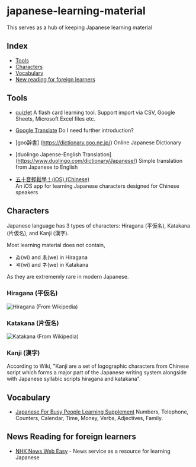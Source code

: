 # japanese-learning-material

This serves as a hub of keeping Japanese learning material

## Index 
- [Tools](#Tools)
- [Characters](#Characters)
- [Vocabulary](#Vocabulary)
- [New reading for foreign learners](#New-reading-for-foreign-learners)


## Tools 
- [quizlet](https://quizlet.com)
A flash card learning tool. Support import via CSV, Google Sheets, Microsoft Excel files etc. 

- [Google Translate](https://translate.google.com) 
Do I need further introduction? 

- [goo辞書] (https://dictionary.goo.ne.jp/) 
Online Japanese Dictionary

- [duolingo Japense-English Translation] (https://www.duolingo.com/dictionary/Japanese/)
Simple translation from Japanese to English 

- [五十音輕鬆學！(iOS) (Chinese)](https://apps.apple.com/hk/app/%E4%BA%94%E5%8D%81%E9%9F%B3%E8%BC%95%E9%AC%86%E5%AD%B8/id953946449)\
An iOS app for learning Japanese characters designed for Chinese speakers

## Characters
Japanese language has 3 types of characters: Hiragana (平仮名), Katakana (片仮名), and Kanji (漢字). 

Most learning material does not contain,  

- ゐ(wi) and ゑ(we) in Hiragana 
- ヰ(wi) and ネ(we) in Katakana 

As they are extrememly rare in modern Japanese. 

### Hiragana (平仮名)
![Hiragana (From Wikipedia)](https://upload.wikimedia.org/wikipedia/commons/thumb/2/28/Table_hiragana.svg/1152px-Table_hiragana.svg.png)

### Katakana (片仮名)
![Katakana (From Wikipedia)](https://upload.wikimedia.org/wikipedia/commons/thumb/0/0d/Table_katakana.svg/1152px-Table_katakana.svg.png)

### Kanji (漢字)
According to Wiki, "Kanji are a set of logographic characters from Chinese script which forms a major part of the Japanese writing system alongside with Japanese syllabic scripts hiragana and katakana".

## Vocabulary 
- [Japanese For Busy People Learning Supplement](https://www.ajalt.org/sfyj/)
Numbers, Telephone, Counters, Calendar, Time, Money, Verbs, Adjectives, Family. 

## News Reading for foreign learners
- [NHK News Web Easy](https://www3.nhk.or.jp/news/easy/) - News service as a resource for learning Japanese